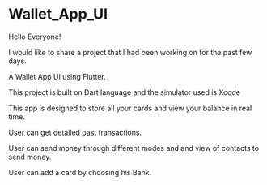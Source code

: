# Wallet_App_UI

Hello Everyone!

I would like to share a project that I had been working on for the past few days.

A Wallet App UI using Flutter.

This project is built on Dart language and the simulator used is Xcode

This app is designed to store all your cards and view your balance in real time.

User can get detailed past transactions.

User can send money through different modes and and view of contacts to send money.

User can add a card by choosing his Bank.
